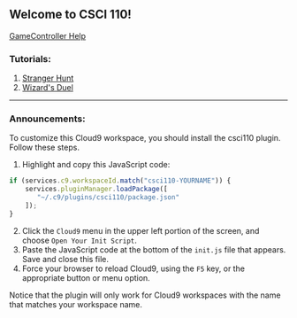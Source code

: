 ## Welcome to CSCI 110!

[GameController Help](https://dewv.github.io/csci110-retooled/sgc/GameController.html)

### Tutorials:
1. [Stranger Hunt](https://dewv.github.io/csci110-retooled/1_StrangerHunt)
2. [Wizard's Duel](https://dewv.github.io/csci110-retooled/2_WizardsDuel1.html)
____

### Announcements:
To customize this Cloud9 workspace, you should install the csci110 plugin. Follow these steps.
1. Highlight and copy this JavaScript code:
```javascript
if (services.c9.workspaceId.match("csci110-YOURNAME")) {
    services.pluginManager.loadPackage([
       "~/.c9/plugins/csci110/package.json"
    ]);
}
```
2. Click the `Cloud9` menu in the upper left portion of the screen, and choose `Open Your Init Script`.
3. Paste the JavaScript code at the bottom of the `init.js` file that appears. Save and close this file.
4. Force your browser to reload Cloud9, using the `F5` key, or the appropriate button or menu option.

Notice that the plugin will only work for Cloud9 workspaces with the name that matches your workspace name.